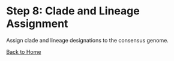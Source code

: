 # Step 8: Clade and Lineage Assignment

Assign clade and lineage designations to the consensus genome.

[Back to Home](Home)
